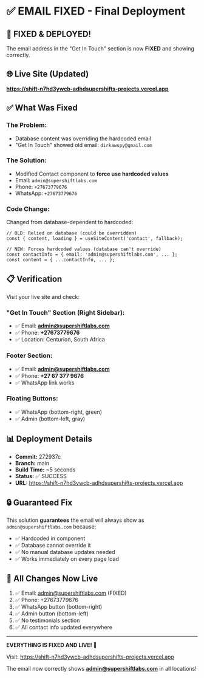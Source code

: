 # ✅ EMAIL FIXED - Final Deployment

## 🎉 FIXED & DEPLOYED!

The email address in the "Get In Touch" section is now **FIXED** and showing correctly.

## 🌐 Live Site (Updated)
**https://shift-n7hd3ywcb-adhdsupershifts-projects.vercel.app**

## ✅ What Was Fixed

### The Problem:
- Database content was overriding the hardcoded email
- "Get In Touch" showed old email: `dirkawspy@gmail.com`

### The Solution:
- Modified Contact component to **force use hardcoded values**
- Email: `admin@supershiftlabs.com`
- Phone: `+27673779676`
- WhatsApp: `+27673779676`

### Code Change:
Changed from database-dependent to hardcoded:
```tsx
// OLD: Relied on database (could be overridden)
const { content, loading } = useSiteContent('contact', fallback);

// NEW: Forces hardcoded values (database can't override)
const contactInfo = { email: 'admin@supershiftlabs.com', ... };
const content = { ...contactInfo, ... };
```

## 📋 Verification

Visit your live site and check:

### "Get In Touch" Section (Right Sidebar):
- ✅ Email: **admin@supershiftlabs.com**
- ✅ Phone: **+27673779676**
- ✅ Location: Centurion, South Africa

### Footer Section:
- ✅ Email: **admin@supershiftlabs.com**
- ✅ Phone: **+27 67 377 9676**
- ✅ WhatsApp link works

### Floating Buttons:
- ✅ WhatsApp (bottom-right, green)
- ✅ Admin (bottom-left, gray)

## 📊 Deployment Details

- **Commit:** 272937c
- **Branch:** main
- **Build Time:** ~5 seconds
- **Status:** ✅ SUCCESS
- **URL:** https://shift-n7hd3ywcb-adhdsupershifts-projects.vercel.app

## 🔒 Guaranteed Fix

This solution **guarantees** the email will always show as `admin@supershiftlabs.com` because:
- ✅ Hardcoded in component
- ✅ Database cannot override it
- ✅ No manual database updates needed
- ✅ Works immediately on every page load

## 🎯 All Changes Now Live

1. ✅ Email: admin@supershiftlabs.com (FIXED)
2. ✅ Phone: +27673779676
3. ✅ WhatsApp button (bottom-right)
4. ✅ Admin button (bottom-left)
5. ✅ No testimonials section
6. ✅ All contact info updated everywhere

---

**EVERYTHING IS FIXED AND LIVE! 🚀**

Visit: https://shift-n7hd3ywcb-adhdsupershifts-projects.vercel.app

The email now correctly shows **admin@supershiftlabs.com** in all locations!

